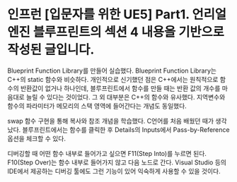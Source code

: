 # 인프런 [입문자를 위한 UE5] Part1. 언리얼 엔진 블루프린트의 섹션 4 내용을 기반으로 작성된 글입니다.

Blueprint Function Library를 만들어 실습했다. Blueprint Function Library는 C++의 static 함수와 비슷하다.
개인적으로 신기했던 점은 C++에서는 원칙적으로 함수의 반환값이 없거나 하나인데, 블루프린트에서 함수를 만들 때는 반환 값의 개수를 마음대로 늘릴 수 있다는 것이었다.
그 외 대부분은 C++의 함수와 유사했다. 지역변수와 함수의 파라미터가 메모리의 스택 영역에 들어간다는 개념도 동일했다.   

swap 함수 구현을 통해 복사와 참조 개념을 학습했다. C언어를 처음 배웠던 때가 생각났다.
블루프린트에서는 함수를 클릭한 후 Details의 Inputs에서 Pass-by-Reference 옵션을 체크할 수 있다.

디버깅할 때 어떤 함수 내부로 들어가고 싶으면 F11(Step Into)를 누르면 된다. F10(Step Over)는 함수 내부로 들어가지 않고 다음 노드로 간다. Visual Studio 등의 IDE에서 제공하는 디버깅 툴에도 그런 기능이 있어 익숙하게 사용할 수 있을 것이다.